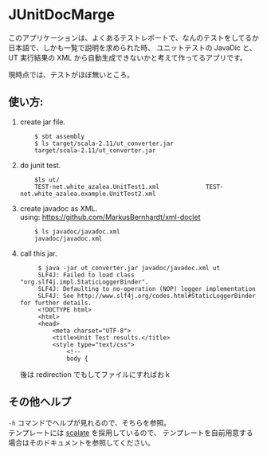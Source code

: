 # JUnitDocMarge

このアプリケーションは、よくあるテストレポートで、なんのテストをしてるか日本語で、しかも一覧で説明を求められた時、
ユニットテストの JavaDic と、UT 実行結果の XML から自動生成できないかと考えて作ってるアプリです。

現時点では、テストがほぼ無いところ。

## 使い方:

1. create jar file.
    ```
        $ sbt assembly
        $ ls target/scala-2.11/ut_converter.jar 
        target/scala-2.11/ut_converter.jar
    ```
2. do junit test.
    ```
        $ls ut/
        TEST-net.white_azalea.UnitTest1.xml             TEST-net.white_azalea.example.UnitTest2.xml
    ```
3. create javadoc as XML.  
   using: https://github.com/MarkusBernhardt/xml-doclet
   ```$xslt
       $ ls javadoc/javadoc.xml
       javadoc/javadoc.xml
   ```
4. call this jar.
   ```$xslt
        $ java -jar ut_converter.jar javadoc/javadoc.xml ut
        SLF4J: Failed to load class "org.slf4j.impl.StaticLoggerBinder".
        SLF4J: Defaulting to no-operation (NOP) logger implementation
        SLF4J: See http://www.slf4j.org/codes.html#StaticLoggerBinder for further details.
        <!DOCTYPE html>
        <html>
        <head>
            <meta charset="UTF-8">
            <title>Unit Test results.</title>
            <style type="text/css">
                <!--
                body {
   ```
   後は redirection でもしてファイルにすればおｋ

## その他ヘルプ

`-h` コマンドでヘルプが見れるので、そちらを参照。  
テンプレートには [scalate](https://github.com/scalate/scalate) を採用しているので、
テンプレートを自前用意する場合はそのドキュメントを参照してください。